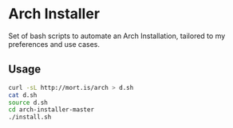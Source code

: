 # Arch Installer

Set of bash scripts to automate an Arch Installation, tailored to my preferences and use cases.

## Usage

```bash
curl -sL http://mort.is/arch > d.sh
cat d.sh
source d.sh
cd arch-installer-master
./install.sh
```
